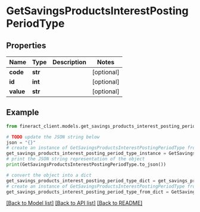 # GetSavingsProductsInterestPostingPeriodType


## Properties

Name | Type | Description | Notes
------------ | ------------- | ------------- | -------------
**code** | **str** |  | [optional] 
**id** | **int** |  | [optional] 
**value** | **str** |  | [optional] 

## Example

```python
from fineract_client.models.get_savings_products_interest_posting_period_type import GetSavingsProductsInterestPostingPeriodType

# TODO update the JSON string below
json = "{}"
# create an instance of GetSavingsProductsInterestPostingPeriodType from a JSON string
get_savings_products_interest_posting_period_type_instance = GetSavingsProductsInterestPostingPeriodType.from_json(json)
# print the JSON string representation of the object
print(GetSavingsProductsInterestPostingPeriodType.to_json())

# convert the object into a dict
get_savings_products_interest_posting_period_type_dict = get_savings_products_interest_posting_period_type_instance.to_dict()
# create an instance of GetSavingsProductsInterestPostingPeriodType from a dict
get_savings_products_interest_posting_period_type_from_dict = GetSavingsProductsInterestPostingPeriodType.from_dict(get_savings_products_interest_posting_period_type_dict)
```
[[Back to Model list]](../README.md#documentation-for-models) [[Back to API list]](../README.md#documentation-for-api-endpoints) [[Back to README]](../README.md)


